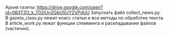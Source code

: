 Архив газеты:
https://drive.google.com/open?id=0B3TZO_k_T02IUnZGbU5UY2VPdUU
Запускать файл collect_news.py.
В gazeta_class.py лежит класс статьи и все методы по обработке текста.
В article_work.py лежат функции стемминга и раскладывания файлов (частично).
